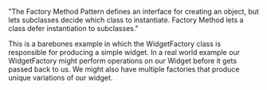 "The Factory Method Pattern defines an interface for creating an object, but lets subclasses decide which class
to instantiate. Factory Method lets a class defer instantiation to subclasses."

This is a barebones example in which the WidgetFactory class is responsible for producing a simple widget. In a real world
example our WidgetFactory might perform operations on our Widget before it gets
passed back to us. We might also have multiple factories that produce unique variations of our widget.
